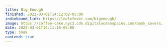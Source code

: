 ```yaml
---
title: Big Enough
finished: 2022-03-01T14:12:02-05:00
indiebound_link: https://leelefever.com/bigenough/
image: https://coffee-cake.nyc3.cdn.digitaloceanspaces.com/book_covers/2022/big-enough.jpeg
date: 2022-03-01T14:11:16-05:00
type: book
canLend: true
---
```

